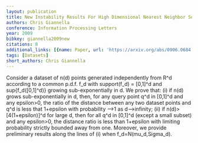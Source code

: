 ```yaml
---
layout: publication
title: New Instability Results For High Dimensional Nearest Neighbor Search
authors: Chris Giannella
conference: Information Processing Letters
year: 2009
bibkey: giannella2009new
citations: 8
additional_links: [{name: Paper, url: 'https://arxiv.org/abs/0906.0684'}]
tags: [Datasets]
short_authors: Chris Giannella
---
```

Consider a dataset of n(d) points generated independently from R^d according
to a common p.d.f. f_d with support(f_d) = [0,1]^d and sup\{f_d([0,1]^d)\}
growing sub-exponentially in d. We prove that: (i) if n(d) grows
sub-exponentially in d, then, for any query point q^d in [0,1]^d and any
epsilon>0, the ratio of the distance between any two dataset points and q^d is
less that 1+epsilon with probability -->1 as d-->infinity; (ii) if
n(d)>[4(1+epsilon)]^d for large d, then for all q^d in [0,1]^d (except a small
subset) and any epsilon>0, the distance ratio is less than 1+epsilon with
limiting probability strictly bounded away from one. Moreover, we provide
preliminary results along the lines of (i) when f_d=N(mu_d,Sigma_d).